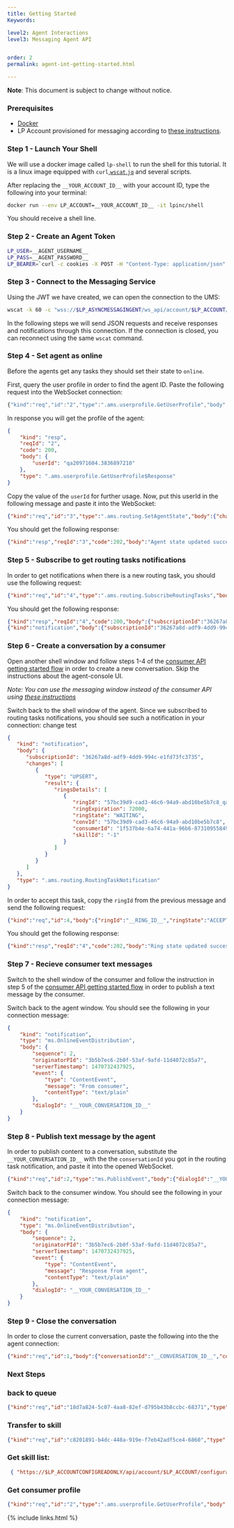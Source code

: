 ```yaml
---
title: Getting Started
Keywords:

level2: Agent Interactions
level3: Messaging Agent API


order: 2
permalink: agent-int-getting-started.html

---
```

**Note**: This document is subject to change without notice.

### Prerequisites
* [Docker](https://docs.docker.com/engine/installation)
* LP Account provisioned for messaging according to [these instructions](consumer-int-account-provision.html).

### Step 1 - Launch Your Shell

We will use a docker image called ``lp-shell`` to run the shell for this tutorial. It is a linux image equipped with ``curl``,[``wscat``](https://www.npmjs.com/package/wscat2),[``jq``](https://stedolan.github.io/jq/) and several scripts.

After replacing the ``__YOUR_ACCOUNT_ID__`` with your account ID, type the following into your terminal:

```sh
docker run --env LP_ACCOUNT=__YOUR_ACCOUNT_ID__ -it lpinc/shell
```

You should receive a shell line.

### Step 2 - Create an Agent Token

```sh
LP_USER=__AGENT_USERNAME__
LP_PASS=__AGENT_PASSWORD__
LP_BEARER=`curl -c cookies -X POST -H "Content-Type: application/json" -H "Accept: application/json" -H "Cache-Control: no-cache" -d '{"username": "'$LP_USER'","password":"'$LP_PASS'"}' "https://$LP_AGENTVEP/api/account/$LP_ACCOUNT/login?v=1.2"  jq -r .bearer`
```


### Step 3 - Connect to the Messaging Service

Using the JWT we have created, we can open the connection to the UMS:

```sh
wscat -k 60 -c "wss://$LP_ASYNCMESSAGINGENT/ws_api/account/$LP_ACCOUNT/messaging/brand/$LP_BEARER?v=2"
```

In the following steps we will send JSON requests and receive responses and notifications through this connection.
If the connection is closed, you can reconnect using the same ``wscat`` command.

### Step 4 - Set agent as online

Before the agents get any tasks they should set their state to ``online``.

First, query the user profile in order to find the agent ID. Paste the following request into the WebSocket connection:

```javascript
{"kind":"req","id":"2","type":".ams.userprofile.GetUserProfile","body":{}}
```

In response you will get the profile of the agent:

```json
{
	"kind": "resp",
	"reqId": "2",
	"code": 200,
	"body": {
		"userId": "qa20971604.3836897210"
	},
	"type": ".ams.userprofile.GetUserProfile$Response"
}
```

Copy the value of the ``userId`` for further usage. Now, put this userId in the following message and paste it into the WebSocket:

```json
{"kind":"req","id":"3","type":".ams.routing.SetAgentState","body":{"channels":["MESSAGING"],"agentUserId":"__USER_ID__","availability":"ONLINE"}}
```

You should get the following response:

```json
{"kind":"resp","reqId":"3","code":202,"body":"Agent state updated successfully","type":".ReqBody$StringResp"}
```

### Step 5 - Subscribe to get routing tasks notifications

In order to get notifications when there is a new routing task, you should use the following request:

```json
{"kind":"req","id":"4","type":".ams.routing.SubscribeRoutingTasks","body":{"brandId":"__ACCOUNT__","agentId":"__USER_ID__","channelType":"MESSAGING"}}
```

You should get the following response:

```json
{"kind":"resp","reqId":"4","code":200,"body":{"subscriptionId":"36267a8d-adf9-4dd9-994c-e1fd73fc3735"},"type":".ams.GenericSubscribe$Response"}
{"kind":"notification","body":{"subscriptionId":"36267a8d-adf9-4dd9-994c-e1fd73fc3735","changes":[]},"type":".ams.routing.RoutingTaskNotification"}
```

### Step 6 - Create a conversation by a consumer

Open another shell window and follow steps 1-4 of the [consumer API getting started flow](consumer-int-getting-started.html) in order to create a new conversation. Skip the instructions about the agent-console UI.

*Note: You can use the messaging window instead of the consumer API using [these instructions](setting-consumer-window.html)*

Switch back to the shell window of the agent. Since we subscribed to routing tasks notifications, you should see such a notification in your connection: change test

``` json
{
   "kind": "notification",
   "body": {
      "subscriptionId": "36267a8d-adf9-4dd9-994c-e1fd73fc3735",
      "changes": [
         {
            "type": "UPSERT",
            "result": {
               "ringsDetails": [
                  {
                     "ringId": "57bc39d9-cad3-46c6-94a9-abd10be5b7c8_qa20971604_1475397157834",
                     "ringExpiration": 72000,
                     "ringState": "WAITING",
                     "convId": "57bc39d9-cad3-46c6-94a9-abd10be5b7c8",
                     "consumerId": "1f537b4e-6a74-441a-96b6-873109558499",
                     "skillId": "-1"
                  }
               ]
            }
         }
      ]
   },
   "type": ".ams.routing.RoutingTaskNotification"
}
```

In order to accept this task, copy the ``ringId`` from the previous message and send the following request:

```json
{"kind":"req","id":4,"body":{"ringId":"__RING_ID__","ringState":"ACCEPTED"},"type":".ams.routing.UpdateRingState"}
```

You should get the following response:

```json
{"kind":"resp","reqId":"4","code":202,"body":"Ring state updated successfully","type":".ReqBody$StringResp"}
```

### Step 7 - Recieve consumer text messages

Switch to the shell window of the consumer and follow the instruction in step 5 of the [consumer API getting started flow](consumer-int-getting-started.html#step-5---publish-a-text-message) in order to publish a text message by the consumer.

Switch back to the agent window. You should see the following in your connection message:

```json
{
	"kind": "notification",
	"type": "ms.OnlineEventDistribution",
	"body": {
		"sequence": 2,
		"originatorPId": "3b5b7ec6-2b0f-53af-9afd-11d4072c85a7",
		"serverTimestamp": 1470732437925,
		"event": {
			"type": "ContentEvent",
			"message": "From consumer",
			"contentType": "text/plain"
		},
		"dialogId": "__YOUR_CONVERSATION_ID__"
	}
}
```

### Step 8 - Publish text message by the agent

In order to publish content to a conversation, substitute the ``__YOUR_CONVERSATION_ID__`` with the the ``consersationId`` you got in the routing task notification, and paste it into the opened WebSocket. 

```json
{"kind":"req","id":2,"type":"ms.PublishEvent","body":{"dialogId":"__YOUR_CONVERSATION_ID__","event":{"type":"ContentEvent","contentType":"text/plain","message":"Response from agent"}}}
```

Switch back to the consumer window. You should see the following in your connection message:

```json
{
	"kind": "notification",
	"type": "ms.OnlineEventDistribution",
	"body": {
		"sequence": 2,
		"originatorPId": "3b5b7ec6-2b0f-53af-9afd-11d4072c85a7",
		"serverTimestamp": 1470732437925,
		"event": {
			"type": "ContentEvent",
			"message": "Response from agent",
			"contentType": "text/plain"
		},
		"dialogId": "__YOUR_CONVERSATION_ID__"
	}
}
```


### Step 9 - Close the conversation

In order to close the current conversation, paste the following into the the agent connection:

```json
{"kind":"req","id":1,"body":{"conversationId":"__CONVERSATION_ID__","conversationField":{"field":"ConversationStateField","conversationState":"CLOSE"}},"type":"cm.UpdateConversationField"}
```

### Next Steps

###  back to queue

```json
{"kind":"req","id":"18d7a824-5c07-4aa8-82ef-d795b43b8ccbc-68371","type":"cm.UpdateConversationField","body":{"conversationId":"71d97c07-e8f5-4b1b-80e0-4cb6b8cf4381","conversationField":{"field":"ParticipantsChange","type":"REMOVE","userId":"qa20971604.3838309010","role":"ASSIGNED_AGENT"}}}
```

###  Transfer to skill

```json
{"kind":"req","id":"c8201891-b4dc-448a-919e-f7eb42adf5ce4-6860","type":"cm.UpdateConversationField","body":{"conversationId":"71d97c07-e8f5-4b1b-80e0-4cb6b8cf4381","conversationField":[{"field":"ParticipantsChange","type":"REMOVE","userId":"qa20971604.3838309010","role":"ASSIGNED_AGENT"},{"field":"Skill","type":"UPDATE","skill":"3848332110"}]}}
```

###  Get skill list:

```json
 { "https://$LP_ACCOUNTCONFIGREADONLY/api/account/$LP_ACCOUNT/configuration/le-users/skills?v=2.0" -H "Authorization: Bearer $LP_BEARER" }
```

###  Get consumer profile

```json
{"kind":"req","id":"2","type":".ams.userprofile.GetUserProfile","body":{"userId": "__CONSUMER_PID__"}}
```

{% include links.html %}
